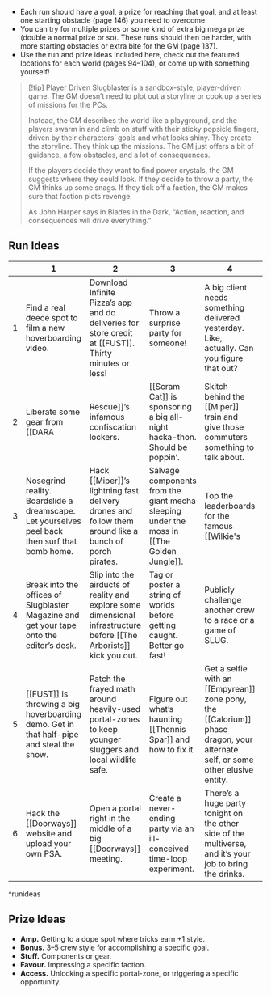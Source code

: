 - Each run should have a goal, a prize for reaching that goal, and at least one starting obstacle (page 146) you need to overcome.
- You can try for multiple prizes or some kind of extra big mega prize (double a normal prize or so). These runs should then be harder, with more starting obstacles or extra bite for the GM (page 137).
- Use the run and prize ideas included here, check out the featured locations for each world (pages 94–104), or come up with something yourself!


> [!tip] Player Driven
> Slugblaster is a sandbox-style, player-driven game. The GM doesn’t need to plot out a storyline or cook up a series of missions for the PCs.
>
> Instead, the GM describes the world like a playground, and the players swarm in and climb on stuff with their sticky popsicle fingers, driven by their characters’ goals and what looks shiny. They create the storyline. They think up the missions. The GM just offers a bit of guidance, a few obstacles, and a lot of consequences.
>
> If the players decide they want to find power crystals, the GM suggests where they could look. If they decide to throw a party, the GM thinks up some snags. If they tick off a faction, the GM makes sure that faction plots revenge.
>
> As John Harper says in Blades in the Dark, “Action, reaction, and consequences will drive everything.”

## Run Ideas

|     | 1                                                                                              | 2                                                                                                                | 3                                                                                     | 4                                                                                                                      | 5                                                                                                             | 6                                                                                           |
| --- | ---------------------------------------------------------------------------------------------- | ---------------------------------------------------------------------------------------------------------------- | ------------------------------------------------------------------------------------- | ---------------------------------------------------------------------------------------------------------------------- | ------------------------------------------------------------------------------------------------------------- | ------------------------------------------------------------------------------------------- |
| 1   | Find a real deece spot to film a new hoverboarding video.                                      | Download Infinite Pizza’s app and do deliveries for store credit at [[FUST]]. Thirty minutes or less!                | Throw a surprise party for someone!                                                   | A big client needs something delivered yesterday. Like, actually. Can you figure that out?                             | Deliver an ominous package for [[Shimmer]]. How bad could it be? Definitely not a human foot or something, right? | Mess with those jerks poaching endangered metaterrestrial species a couple worlds over.     |
| 2   | Liberate some gear from [[DARA|Rescue]]’s infamous confiscation lockers.                                | [[Scram Cat]] is sponsoring a big all-night hacka-thon. Should be poppin’.                                           | Skitch behind the [[Miper]] train and give those commuters something to talk about.       | Some kid just took a brutal bail. Can you get them to the hospital before they peel back?                              | Bring some newbs on their very first run.                                                                     | Sneak in somewhere and make it better in a funny way.                                       |
| 3   | Nosegrind reality. Boardslide a dreamscape. Let yourselves peel back then surf that bomb home. | Hack [[Miper]]’s lightning fast delivery drones and follow them around like a bunch of porch pirates.                | Salvage components from the giant mecha sleeping under the moss in [[The Golden Jungle]]. | Top the leaderboards for the famous [[Wilkie's|Wilkie’s]] Speed Run™.                                                               | Break some kids out of [[DARA|Rescue]]’s infamous decontamination centre.                                              | Sneak into the club. Maybe your sister would<br>lend you her ID.                            |
| 4   | Break into the offices of Slugblaster Magazine and get your tape onto the editor’s desk.       | Slip into the airducts of reality and explore some dimensional infrastructure before [[The Arborists]] kick you out. | Tag or poster a string of worlds before getting caught. Better go fast!               | Publicly challenge another crew to a race or a game of SLUG.                                                           | Disrupt [[Hardecker]] mining operations in [[Prismatia]].                                                             | Get your hands on some tickets to Multipalooza or another big festival.                     |
| 5   | [[FUST]] is throwing a big hoverboarding demo. Get in that half-pipe and steal the show.           | Patch the frayed math around heavily-used portal-zones to keep younger sluggers and local wildlife safe.         | Figure out what’s haunting [[Thennis Spar]] and how to fix it.                            | Get a selfie with an [[Empyrean]] zone pony, the [[Calorium]] phase dragon, your alternate self, or some other elusive entity. | Vandalize and/or correct a hard-to-reach billboard.                                                           | A team survived in [[Quahalia]] for 4.2 seconds without their logic binders. Can you do better? |
| 6   | Hack the [[Doorways]] website and upload your own PSA.                                             | Open a portal right in the middle of a big [[Doorways]] meeting.                                                     | Create a never-ending party via an ill-conceived time-loop experiment.                | There’s a huge party tonight on the other side of the multiverse, and it’s your job to bring the drinks.               | See how long you can stay out before you peel back. Document the entire experiment.                           | Pull a hilarious interdimensional prank.                                                    |
^runideas

## Prize Ideas

- **Amp.** Getting to a dope spot where tricks earn +1 style.
- **Bonus.** 3–5 crew style for accomplishing a specific goal.
- **Stuff.** Components or gear.
- **Favour.** Impressing a specific faction.
- **Access.** Unlocking a specific portal-zone, or triggering a specific opportunity.